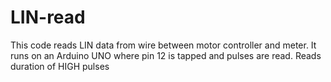 # LIN-read
This code reads LIN data from wire between motor controller and meter.
It runs on an Arduino UNO where pin 12 is tapped and pulses are read.
Reads duration of HIGH pulses
